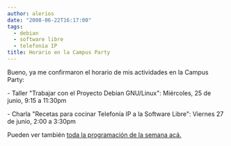 ```yaml
---
author: alerios
date: "2008-06-22T16:17:00"
tags:
  - debian
  - software libre
  - telefonía IP
title: Horario en la Campus Party
---
```


Bueno, ya me confirmaron el horario de mis actividades en la Campus Party:

\- Taller "Trabajar con el Proyecto Debian GNU/Linux": Miércoles, 25 de junio,
9:15 a 11:30pm

\- Charla "Recetas para cocinar Telefonía IP a la Software Libre": Viernes 27
de junio, 2:00 a 3:30pm

Pueden ver también [toda la programación de la semana acá.](http://www.campus-party.com.co/index.php3?SEC=163&action=HOME&checksum=a52d9015c1ae73ec5cd0918301c2d5e9)
